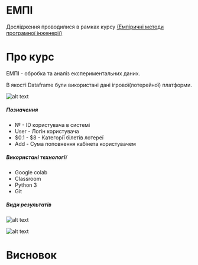 # ЕМПІ
Дослідження проводилися в рамках курсу [(Емпіричні методи програмної інженерії)](https://gitlab.com/targetflow/emise)

# Про курс
ЕМПІ - обробка та аналіз експериментальних даних.

В якості Dataframe були використані дані ігрової(лотерейної) платформи. 

![alt text](https://raw.githubusercontent.com/bogature/ResearchLottery/master/all_info.jpg)

##### Позначення
- № - ID користувача в системі
- User - Логін користувача
- $0.1 - $8 - Категорії білетів лотереї
- Add - Сума поповнення кабінета користувачем

##### Використані технології
- Google colab
- Classroom
- Python 3
- Git

##### Види результатів 

![alt text](https://raw.githubusercontent.com/bogature/ResearchLottery/master/img/table.jpg)

![alt text](https://raw.githubusercontent.com/bogature/ResearchLottery/master/img/graph.jpg)


# Висновок
